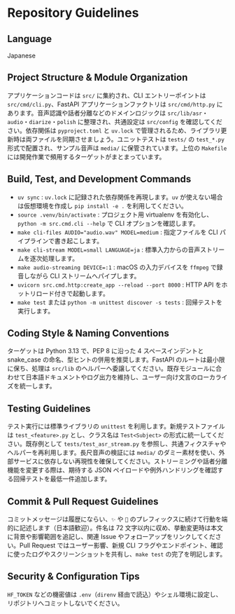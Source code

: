 # Repository Guidelines

## Language

Japanese

## Project Structure & Module Organization
アプリケーションコードは `src/` に集約され、CLI エントリーポイントは `src/cmd/cli.py`、FastAPI アプリケーションファクトリは `src/cmd/http.py` にあります。音声認識や話者分離などのドメインロジックは `src/lib/asr`・`audio`・`diarize`・`polish` に整理され、共通設定は `src/config` を確認してください。依存関係は `pyproject.toml` と `uv.lock` で管理されるため、ライブラリ更新時は両ファイルを同期させましょう。ユニットテストは `tests/` の `test_*.py` 形式で配置され、サンプル音声は `media/` に保管されています。上位の `Makefile` には開発作業で頻用するターゲットがまとまっています。

## Build, Test, and Development Commands
- `uv sync` : `uv.lock` に記録された依存関係を再現します。`uv` が使えない場合は仮想環境を作成し `pip install -e .` を利用してください。
- `source .venv/bin/activate` : プロジェクト用 virtualenv を有効化し、`python -m src.cmd.cli --help` で CLI オプションを確認します。
- `make cli-files AUDIO="audio.wav" MODEL=medium` : 指定ファイルを CLI パイプラインで書き起こします。
- `make cli-stream MODEL=small LANGUAGE=ja` : 標準入力からの音声ストリームを逐次処理します。
- `make audio-streaming DEVICE=:1` : macOS の入力デバイスを `ffmpeg` で録音しながら CLI ストリームへパイプします。
- `uvicorn src.cmd.http:create_app --reload --port 8000` : HTTP API をホットリロード付きで起動します。
- `make test` または `python -m unittest discover -s tests` : 回帰テストを実行します。

## Coding Style & Naming Conventions
ターゲットは Python 3.13 で、PEP 8 に沿った 4 スペースインデントと snake_case の命名、型ヒントの併用を推奨します。FastAPI のルートは最小限に保ち、処理は `src/lib` のヘルパーへ委譲してください。既存モジュールに合わせて日本語ドキュメントやログ出力を維持し、ユーザー向け文言のローカライズを統一します。

## Testing Guidelines
テスト実行には標準ライブラリの `unittest` を利用します。新規テストファイルは `test_<feature>.py` とし、クラス名は `Test<Subject>` の形式に統一してください。既存例として `tests/test_asr_stream.py` を参照し、共通フィクスチャやヘルパーを再利用します。長尺音声の検証には `media/` のダミー素材を使い、外部サービスに依存しない再現性を確保してください。ストリーミングや話者分離機能を変更する際は、期待する JSON ペイロードや例外ハンドリングを確認する回帰テストを最低一件追加します。

## Commit & Pull Request Guidelines
コミットメッセージは履歴にならい、`✨` や `🔧` のプレフィックスに続けて行動を端的に記述します（日本語歓迎）。件名は 72 文字以内に収め、挙動変更時は本文に背景や影響範囲を追記し、関連 Issue やフォローアップをリンクしてください。Pull Request ではユーザー影響、新規 CLI フラグやエンドポイント、確認に使ったログやスクリーンショットを共有し、`make test` の完了を明記します。

## Security & Configuration Tips
`HF_TOKEN` などの機密値は `.env`（`direnv` 経由で読込）やシェル環境に設定し、リポジトリへコミットしないでください。

